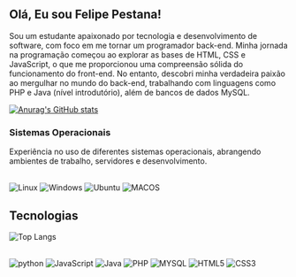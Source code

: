 ## Olá, Eu sou Felipe Pestana!
Sou um estudante apaixonado por tecnologia e desenvolvimento de software, com foco em me tornar um programador back-end. Minha jornada na programação começou ao explorar as bases de HTML, CSS e JavaScript, o que me proporcionou uma compreensão sólida do funcionamento do front-end. No entanto, descobri minha verdadeira paixão ao mergulhar no mundo do back-end, trabalhando com linguagens como PHP e Java (nível introdutório), além de bancos de dados MySQL.

[![Anurag's GitHub stats](https://github-readme-stats.vercel.app/api?username=Pestanadev)](https://github.com/anuraghazra/github-readme-stats)

### Sistemas Operacionais
Experiência no uso de diferentes sistemas operacionais, abrangendo ambientes de trabalho, servidores e desenvolvimento.
<div style ="display: inline_block"><br/>
    <img aligm="center" alt="Linux" src="https://img.shields.io/badge/Linux-FCC624?style=for-the-badge&logo=linux&logoColor=black"/>
    <img aligm="center" alt="Windows" src="https://img.shields.io/badge/Windows-0078D6?style=for-the-badge&logo=windows&logoColor=white"/>
    <img aligm="center" alt="Ubuntu" src="https://img.shields.io/badge/Ubuntu-E95420?style=for-the-badge&logo=ubuntu&logoColor=white"/>
    <img aligm="center" alt="MACOS" src="https://img.shields.io/badge/mac%20os-000000?style=for-the-badge&logo=apple&logoColor=white"/>
</div>

## Tecnologias

![Top Langs](https://github-readme-stats.vercel.app/api/top-langs/?username=Pestanadev&layout=compact)

<div style ="display: inline_block"><br/>
    <img aligm="center" alt="python" src="https://img.shields.io/badge/Python-3776AB?style=for-the-badge&logo=python&logoColor=white"/>
    <img aligm="center" alt="JavaScript" src="https://img.shields.io/badge/JavaScript-F7DF1E?style=for-the-badge&logo=javascript&logoColor=black" />
    <img aligm="center" alt="Java" src="https://img.shields.io/badge/Java-ED8B00?style=for-the-badge&logo=openjdk&logoColor=white" />
    <img aligm="center" alt="PHP" src="https://img.shields.io/badge/PHP-777BB4?style=for-the-badge&logo=php&logoColor=white" />
    <img aligm="center" alt="MYSQL" src="https://img.shields.io/badge/MySQL-00000F?style=for-the-badge&logo=mysql&logoColor=white"/>
        <img aligm="center" alt="HTML5" src="https://img.shields.io/badge/HTML5-E34F26?style=for-the-badge&logo=html5&logoColor=white"/>
    <img aligm="center" alt="CSS3" src="https://img.shields.io/badge/CSS3-1572B6?style=for-the-badge&logo=css3&logoColor=white"/>
</div>
